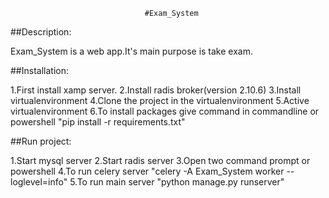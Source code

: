                                   #Exam_System
##Description:

Exam_System is a web app.It's main purpose is take exam.

##Installation:

1.First install xamp server.
2.Install radis broker(version 2.10.6)
3.Install virtualenvironment
4.Clone the project in the virtualenvironment
5.Active virtualenvironment
6.To install packages give command in commandline or powershell "pip install -r requirements.txt"

##Run project:

1.Start mysql server
2.Start radis server
3.Open two command prompt or powershell
4.To run celery server "celery -A Exam_System worker --loglevel=info"
5.To run main server "python manage.py runserver"

